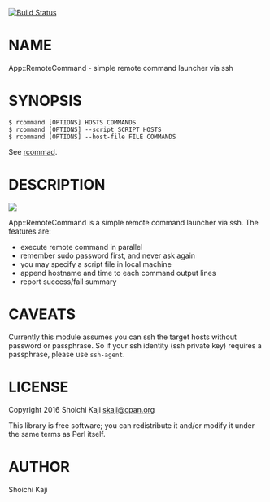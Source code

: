 [![Build Status](https://travis-ci.org/skaji/App-RemoteCommand.svg?branch=master)](https://travis-ci.org/skaji/App-RemoteCommand)

# NAME

App::RemoteCommand - simple remote command launcher via ssh

# SYNOPSIS

    $ rcommand [OPTIONS] HOSTS COMMANDS
    $ rcommand [OPTIONS] --script SCRIPT HOSTS
    $ rcommand [OPTIONS] --host-file FILE COMMANDS

See [rcommad](https://metacpan.org/pod/distribution/App-RemoteCommand/script/rcommand).

# DESCRIPTION

<div>
    <a href="https://asciinema.org/a/119109?autoplay=1" target="_blank"><img src="https://asciinema.org/a/119109.png" alto="usage" /></a>
</div>

App::RemoteCommand is a simple remote command launcher via ssh. The features are:

- execute remote command in parallel
- remember sudo password first, and never ask again
- you may specify a script file in local machine
- append hostname and time to each command output lines
- report success/fail summary

# CAVEATS

Currently this module assumes you can ssh the target hosts
without password or passphrase.
So if your ssh identity (ssh private key) requires a passphrase,
please use `ssh-agent`.

# LICENSE

Copyright 2016 Shoichi Kaji <skaji@cpan.org>

This library is free software; you can redistribute it and/or modify it under the same terms as Perl itself.

# AUTHOR

Shoichi Kaji
